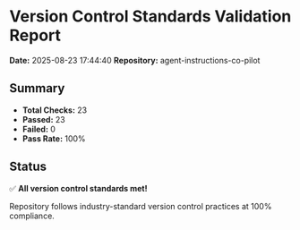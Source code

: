 # Version Control Standards Validation Report

**Date:** 2025-08-23 17:44:40
**Repository:** agent-instructions-co-pilot

## Summary

- **Total Checks:** 23
- **Passed:** 23
- **Failed:** 0
- **Pass Rate:** 100%

## Status

✅ **All version control standards met!**

Repository follows industry-standard version control practices at 100% compliance.

